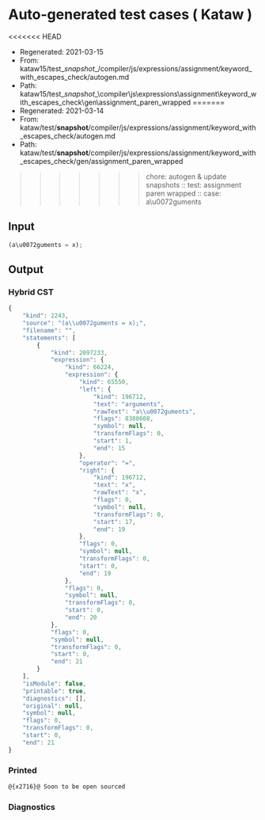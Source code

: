 # Auto-generated test cases ( Kataw )
<<<<<<< HEAD
- Regenerated: 2021-03-15
- From: kataw15/test\__snapshot__/compiler/js/expressions/assignment/keyword_with_escapes_check/autogen.md
- Path: kataw15/test\__snapshot__\compiler\js\expressions\assignment\keyword_with_escapes_check\gen\assignment_paren_wrapped
=======
- Regenerated: 2021-03-14
- From: kataw/test/__snapshot__/compiler/js/expressions/assignment/keyword_with_escapes_check/autogen.md
- Path: kataw/test/__snapshot__/compiler/js/expressions/assignment/keyword_with_escapes_check/gen/assignment_paren_wrapped
>>>>>>> chore: autogen & update snapshots
> :: test: assignment paren wrapped
> :: case: a\u0072guments
## Input

`````js
(a\u0072guments = x);
`````

## Output

### Hybrid CST

```javascript
{
    "kind": 2243,
    "source": "(a\\u0072guments = x);",
    "filename": "",
    "statements": [
        {
            "kind": 2097233,
            "expression": {
                "kind": 66224,
                "expression": {
                    "kind": 65550,
                    "left": {
                        "kind": 196712,
                        "text": "arguments",
                        "rawText": "a\\u0072guments",
                        "flags": 8388608,
                        "symbol": null,
                        "transformFlags": 0,
                        "start": 1,
                        "end": 15
                    },
                    "operator": "=",
                    "right": {
                        "kind": 196712,
                        "text": "x",
                        "rawText": "x",
                        "flags": 0,
                        "symbol": null,
                        "transformFlags": 0,
                        "start": 17,
                        "end": 19
                    },
                    "flags": 0,
                    "symbol": null,
                    "transformFlags": 0,
                    "start": 0,
                    "end": 19
                },
                "flags": 0,
                "symbol": null,
                "transformFlags": 0,
                "start": 0,
                "end": 20
            },
            "flags": 0,
            "symbol": null,
            "transformFlags": 0,
            "start": 0,
            "end": 21
        }
    ],
    "isModule": false,
    "printable": true,
    "diagnostics": [],
    "original": null,
    "symbol": null,
    "flags": 0,
    "transformFlags": 0,
    "start": 0,
    "end": 21
}
```

### Printed

```javascript
@{x2716}@ Soon to be open sourced
```

### Diagnostics

```javascript

```

